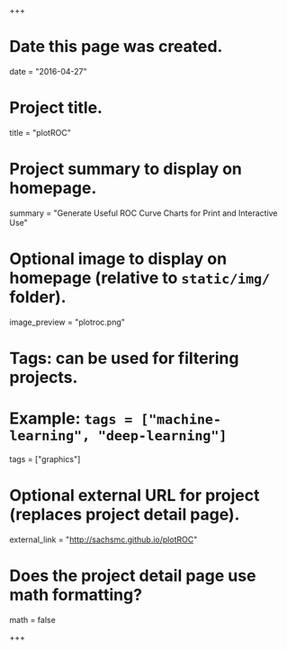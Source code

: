 +++
# Date this page was created.
date = "2016-04-27"

# Project title.
title = "plotROC"

# Project summary to display on homepage.
summary = "Generate Useful ROC Curve Charts for Print and Interactive Use"

# Optional image to display on homepage (relative to `static/img/` folder).
image_preview = "plotroc.png"

# Tags: can be used for filtering projects.
# Example: `tags = ["machine-learning", "deep-learning"]`
tags = ["graphics"]

# Optional external URL for project (replaces project detail page).
external_link = "http://sachsmc.github.io/plotROC"

# Does the project detail page use math formatting?
math = false

+++

